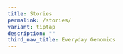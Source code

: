 ```yaml
---
title: Stories
permalink: /stories/
variant: tiptap
description: ""
third_nav_title: Everyday Genomics
---
```

<p></p>